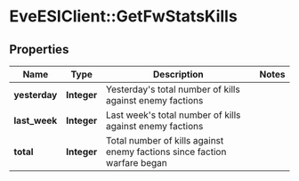 # EveESIClient::GetFwStatsKills

## Properties
Name | Type | Description | Notes
------------ | ------------- | ------------- | -------------
**yesterday** | **Integer** | Yesterday&#39;s total number of kills against enemy factions | 
**last_week** | **Integer** | Last week&#39;s total number of kills against enemy factions | 
**total** | **Integer** | Total number of kills against enemy factions since faction warfare began | 


